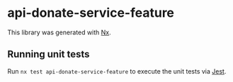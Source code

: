 # api-donate-service-feature

This library was generated with [Nx](https://nx.dev).

## Running unit tests

Run `nx test api-donate-service-feature` to execute the unit tests via [Jest](https://jestjs.io).
